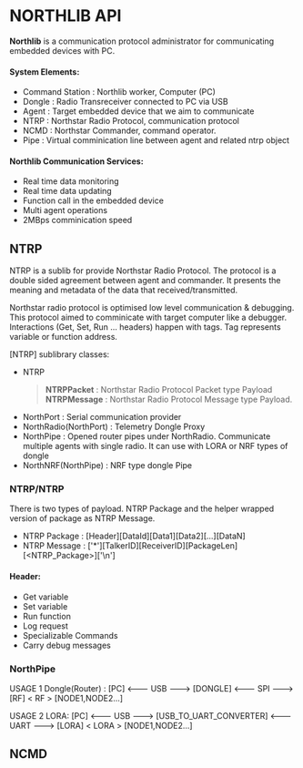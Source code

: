 
# NORTHLIB API

**Northlib** is a communication protocol administrator for communicating embedded
devices with PC.

#### System Elements: 
* Command Station : Northlib worker, Computer (PC) 
* Dongle : Radio Transreceiver connected to PC via USB
* Agent  : Target embedded device that we aim to communicate
* NTRP   : Northstar Radio Protocol, communication protocol
* NCMD   : Northstar Commander, command operator.
* Pipe   : Virtual comminication line between agent and related ntrp object

#### Northlib Communication Services:
* Real time data monitoring
* Real time data updating
* Function call in the embedded device
* Multi agent operations
* 2MBps comminication speed

## NTRP

NTRP is a sublib for provide  Northstar Radio Protocol.  The protocol is  a 
double sided agreement between agent and commander. It presents the meaning
and metadata of the data that received/transmitted.

Northstar  radio  protocol is optimised low level communication & debugging.
This protocol  aimed  to comminicate with target computer like  a  debugger.
Interactions  (Get, Set, Run ... headers) happen with tags.   Tag represents 
variable or function address.

[NTRP] sublibrary classes:

* NTRP
    > **NTRPPacket**  : Northstar Radio Protocol Packet type Payload
    > **NTRPMessage** : Northstar Radio Protocol Message type Payload.
* NorthPort : Serial communication provider 
* NorthRadio(NorthPort) : Telemetry Dongle Proxy 
* NorthPipe : Opened router pipes under NorthRadio.  Communicate  multiple
agents with single radio. It can use with LORA or NRF types of dongle 
* NorthNRF(NorthPipe) : NRF type dongle Pipe 

### NTRP/NTRP 

There is two types of payload. NTRP Package and the helper wrapped version 
of package as NTRP Message.

* NTRP Package : [Header][DataId][Data1][Data2][...][DataN]
* NTRP Message : ['*'][TalkerID][ReceiverID][PackageLen][<NTRP_Package>]['\n']

#### Header:
* Get variable 
* Set variable  
* Run function 
* Log request 
* Specializable Commands
* Carry debug messages


### NorthPipe

USAGE 1 Dongle(Router) : 
[PC] <--- USB ---> [DONGLE] <--- SPI ---> [RF] <   RF   > [NODE1,NODE2...]

USAGE 2 LORA: 
[PC] <--- USB ---> [USB_TO_UART_CONVERTER] <--- UART ---> [LORA] <  LORA  > [NODE1,NODE2...]


## NCMD